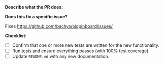 **Describe what the PR does:**

**Does this fix a specific issue?**

Fixes https://github.com/bachya/aiopinboard/issues/<ISSUE ID>

**Checklist:**

- [ ] Confirm that one or more new tests are written for the new functionality.
- [ ] Run tests and ensure everything passes (with 100% test coverage).
- [ ] Update `README.md` with any new documentation.
